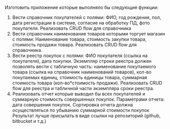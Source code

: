 Изготовить приложение которые выполняло бы следующие функции:
1. Вести справочник покупателей с полями: ФИО, год рождения, пол, дата регистрации в системе, согласие на обработку ПД, фото покупателя. Реализовать CRUD flow для справочника
2. Вести справочник наименование товаров которыми торгует магазин с полями: Наименование товара, стоимость закупки товара, стоимость продажи товара.  Реализовать CRUD flow для справочника.
3. Вести реестр покупок с полями: ФИО покупателя (ссылка на покупателя), дата покупки. Экземпляр строки реестра должен позволять вести с табличную часть: наименование покупаемого товара (ссылка на справочник наименований товаров), кол-во покупаемых единиц, стоимость единицы товара, суммарная стоимость товара (кол-во*стоимость продажи). Реализовать CRUD flow для реестра и табличной части экземпляра сроки реестра.
4. Реализовать отчет которые выводил бы всех покупателей и суммарную стоимость совершенных покупок. Параметрами отчета: дата совершения покупок. Сортировка отчета должна осуществляться по убыванию суммарной стоимости покупок
Результат лучше присылать в виде ссылки на репозиторий (github, bitbucket и т.д.)